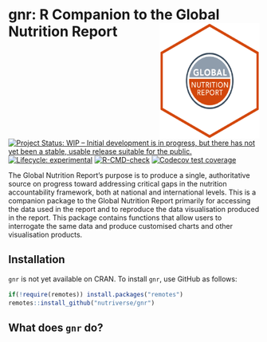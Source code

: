 
<!-- README.md is generated from README.Rmd. Please edit that file -->

# gnr: R Companion to the Global Nutrition Report <img src="man/figures/gnr.png" width="200px" align="right" />

<!-- badges: start -->

[![Project Status: WIP – Initial development is in progress, but there
has not yet been a stable, usable release suitable for the
public.](https://www.repostatus.org/badges/latest/wip.svg)](https://www.repostatus.org/#wip)
[![Lifecycle:
experimental](https://img.shields.io/badge/lifecycle-experimental-orange.svg)](https://www.tidyverse.org/lifecycle/#experimental)
[![R-CMD-check](https://github.com/nutriverse/gnr/actions/workflows/R-CMD-check.yaml/badge.svg)](https://github.com/nutriverse/gnr/actions/workflows/R-CMD-check.yaml)
[![Codecov test
coverage](https://codecov.io/gh/nutriverse/gnr/branch/master/graph/badge.svg)](https://codecov.io/gh/nutriverse/gnr?branch=master)
<!-- badges: end -->

The Global Nutrition Report’s purpose is to produce a single,
authoritative source on progress toward addressing critical gaps in the
nutrition accountability framework, both at national and international
levels. This is a companion package to the Global Nutrition Report
primarily for accessing the data used in the report and to reproduce the
data visualisation produced in the report. This package contains
functions that allow users to interrogate the same data and produce
customised charts and other visualisation products.

## Installation

`gnr` is not yet available on CRAN. To install `gnr`, use GitHub as
follows:

``` r
if(!require(remotes)) install.packages("remotes")
remotes::install_github("nutriverse/gnr")
```

## What does `gnr` do?
